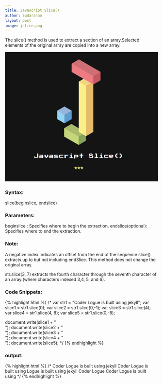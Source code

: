 ```yaml
---
title: Javascript Slice()
author: Sudarshan
layout: post
image: jslice.png
---
```

The slice() method is used to extract a section of an array.Selected elements of the original array are copied into a new array.

![Javascript Slice](/img/jslice.png)

### Syntax: ###
slice(beginslice, endslice) 

### Parameters: ###
beginslice : Specifies where to begin the extraction.
endslice(optional): Specifies where to end the extraction.

### Note: ###
A negative index  indicates an offset from the end of the sequence
slice() extracts up to but not including endSlice. 
This method does not change the original array.

str.slice(3, 7) extracts the fourth character through the seventh character of an array.(where characters indexed 3,4, 5, and 6).

### Code Snippets: ###
{% highlight html %}
/*
var str1 = "Coder Logue is built using jekyll";
var slice1 = str1.slice(0);
var slice2 = str1.slice(0,-1);
var slice3 = str1.slice(4);
var slice4 = str1.slice(4, 8);
var slice5 = str1.slice(0,-8);

document.write(slice1 + "<br/>");
document.write(slice2 + "<br/>");
document.write(slice3 + "<br/>");
document.write(slice4 + "<br/>");
document.write(slice5); 
*/
{% endhighlight %}


### output: ### 
{% highlight html %}
/* 
Coder Logue is built using jekyll
Coder Logue is built using
Logue is built using jekyll
Coder Logue
Coder Logue is built using 
*/
{% endhighlight %}


